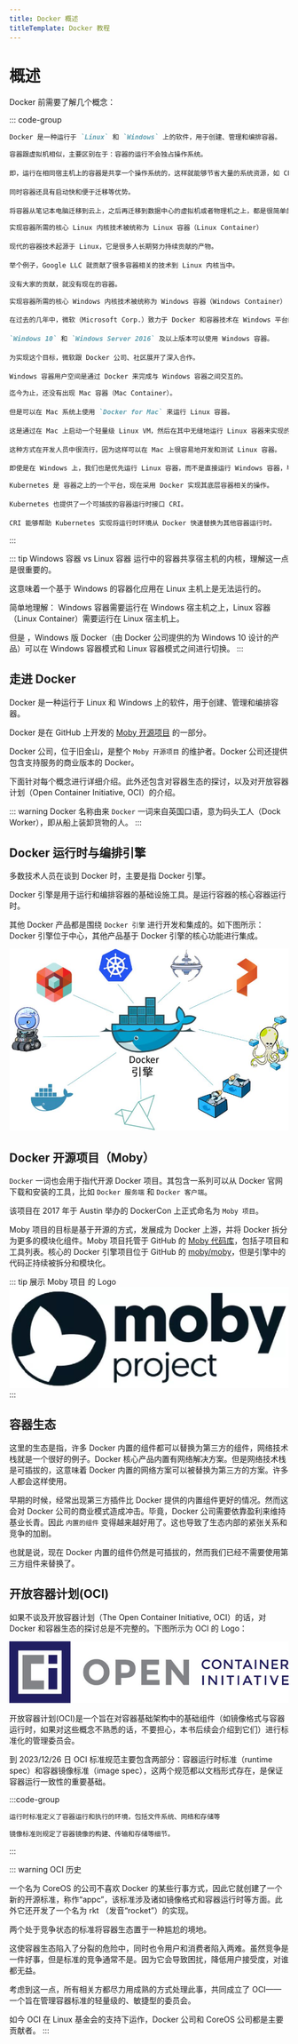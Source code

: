 ```yaml
---
title: Docker 概述
titleTemplate: Docker 教程
---
```


# 概述

Docker 前需要了解几个概念：

::: code-group

```md [Dokcer]
Docker 是一种运行于 `Linux` 和 `Windows` 上的软件，用于创建、管理和编排容器。
```

```md [容器]
容器跟虚拟机相似，主要区别在于：容器的运行不会独占操作系统。

即，运行在相同宿主机上的容器是共享一个操作系统的，这样就能够节省大量的系统资源，如 CPU、RAM 以及存储。

同时容器还具有启动快和便于迁移等优势。

将容器从笔记本电脑迁移到云上，之后再迁移到数据中心的虚拟机或者物理机之上，都是很简单的事情。
```

```md [Linux 容器]
实现容器所需的核心 Linux 内核技术被统称为 Linux 容器（Linux Container）

现代的容器技术起源于 Linux，它是很多人长期努力持续贡献的产物。

举个例子，Google LLC 就贡献了很多容器相关的技术到 Linux 内核当中。

没有大家的贡献，就没有现在的容器。
```

```md [Windows 容器]
实现容器所需的核心 Windows 内核技术被统称为 Windows 容器（Windows Container）

在过去的几年中，微软（Microsoft Corp.）致力于 Docker 和容器技术在 Windows 平台的发展。

`Windows 10` 和 `Windows Server 2016` 及以上版本可以使用 Windows 容器。

为实现这个目标，微软跟 Docker 公司、社区展开了深入合作。

Windows 容器用户空间是通过 Docker 来完成与 Windows 容器之间交互的。
```

```md [Mac 容器现状]
迄今为止，还没有出现 Mac 容器（Mac Container）。

但是可以在 Mac 系统上使用 `Docker for Mac` 来运行 Linux 容器。

这是通过在 Mac 上启动一个轻量级 Linux VM，然后在其中无缝地运行 Linux 容器来实现的。

这种方式在开发人员中很流行，因为这样可以在 Mac 上很容易地开发和测试 Linux 容器。

即使是在 Windows 上，我们也是优先运行 Linux 容器，而不是直接运行 Windows 容器，毕竟 Linux 容器才是最稳定和高效的容器技术
```

```md [Kubernetes]
Kubernetes 是 容器之上的一个平台，现在采用 Docker 实现其底层容器相关的操作。

Kubernetes 也提供了一个可插拔的容器运行时接口 CRI。

CRI 能够帮助 Kubernetes 实现将运行时环境从 Docker 快速替换为其他容器运行时。
```

:::

::: tip Windows 容器 vs Linux 容器
运行中的容器共享宿主机的内核，理解这一点是很重要的。

这意味着一个基于 Windows 的容器化应用在 Linux 主机上是无法运行的。

简单地理解： Windows 容器需要运行在 Windows 宿主机之上，Linux 容器（Linux Container）需要运行在 Linux 宿主机上。

但是 ，Windows 版 Docker（由 Docker 公司提供的为 Windows 10 设计的产品）可以在 Windows 容器模式和 Linux 容器模式之间进行切换。
:::

## 走进 Docker

Docker 是一种运行于 Linux 和 Windows 上的软件，用于创建、管理和编排容器。

Docker 是在 GitHub 上开发的 [Moby 开源项目](https://github.com/moby) 的一部分。

Docker 公司，位于旧金山，是整个 `Moby 开源项目` 的维护者。Docker 公司还提供包含支持服务的商业版本的 Docker。

下面针对每个概念进行详细介绍。此外还包含对容器生态的探讨，以及对开放容器计划（Open Container Initiative, OCI）的介绍。

::: warning Docker 名称由来
`Docker` 一词来自英国口语，意为码头工人（Dock Worker），即从船上装卸货物的人。
:::

## Docker 运行时与编排引擎

多数技术人员在谈到 Docker 时，主要是指 Docker 引擎。

Docker 引擎是用于运行和编排容器的基础设施工具。是运行容器的核心容器运行时。

其他 Docker 产品都是围绕 `Docker 引擎` 进行开发和集成的。如下图所示：Docker 引擎位于中心，其他产品基于 Docker 引擎的核心功能进行集成。

![docker产品结构示意图](/assets/docker/001.png 'docker产品结构示意图')

## Docker 开源项目（Moby）

`Docker` 一词也会用于指代开源 Docker 项目。其包含一系列可以从 Docker 官网下载和安装的工具，比如 `Docker 服务端` 和 `Docker 客户端`。

该项目在 2017 年于 Austin 举办的 DockerCon 上正式命名为 `Moby 项目`。

Moby 项目的目标是基于开源的方式，发展成为 Docker 上游，并将 Docker 拆分为更多的模块化组件。Moby 项目托管于 GitHub 的 [Moby 代码库](https://github.com/moby)，包括子项目和工具列表。核心的 Docker 引擎项目位于 GitHub 的 [moby/moby](https://github.com/moby/moby)，但是引擎中的代码正持续被拆分和模块化。

::: tip 展示 Moby 项目 的 Logo
![Moby的Logo](/assets/docker/002.png 'Moby的Logo')
:::

## 容器生态

这里的生态是指，许多 Docker 内置的组件都可以替换为第三方的组件，网络技术栈就是一个很好的例子。Docker 核心产品内置有网络解决方案。但是网络技术栈是可插拔的，这意味着 Docker 内置的网络方案可以被替换为第三方的方案。许多人都会这样使用。

早期的时候，经常出现第三方插件比 Docker 提供的内置组件更好的情况。然而这会对 Docker 公司的商业模式造成冲击。毕竟，Docker 公司需要依靠盈利来维持基业长青。因此 `内置的组件` 变得越来越好用了。这也导致了生态内部的紧张关系和竞争的加剧。

也就是说，现在 Docker 内置的组件仍然是可插拔的，然而我们已经不需要使用第三方组件来替换了。

## 开放容器计划(OCI)

如果不谈及开放容器计划（The Open Container Initiative, OCI）的话，对 Docker 和容器生态的探讨总是不完整的。下图所示为 OCI 的 Logo：

![OCI 的 Logo](/assets/docker/003.png 'OCI 的 Logo')

开放容器计划(OCI)是一个旨在对容器基础架构中的基础组件（如镜像格式与容器运行时，如果对这些概念不熟悉的话，不要担心，本书后续会介绍到它们）进行标准化的管理委员会。

到 2023/12/26 日 OCI 标准规范主要包含两部分：容器运行时标准（runtime spec）和容器镜像标准（image spec），这两个规范都以文档形式存在，是保证容器运行一致性的重要基础。

:::code-group

```md [运行时标准]
运行时标准定义了容器运行和执行的环境，包括文件系统、网络和存储等
```

```md [镜像标准]
镜像标准则规定了容器镜像的构建、传输和存储等细节。
```

:::

::: warning OCI 历史

一个名为 CoreOS 的公司不喜欢 Docker 的某些行事方式，因此它就创建了一个新的开源标准，称作“appc”，该标准涉及诸如镜像格式和容器运行时等方面。此外它还开发了一个名为 rkt （发音“rocket”）的实现。

两个处于竞争状态的标准将容器生态置于一种尴尬的境地。

这使容器生态陷入了分裂的危险中，同时也令用户和消费者陷入两难。虽然竞争是一件好事，但是标准的竞争通常不是。因为它会导致困扰，降低用户接受度，对谁都无益。

考虑到这一点，所有相关方都尽力用成熟的方式处理此事，共同成立了 OCI——一个旨在管理容器标准的轻量级的、敏捷型的委员会。

如今 OCI 在 Linux 基金会的支持下运作，Docker 公司和 CoreOS 公司都是主要贡献者。
:::

